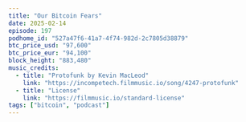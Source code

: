 ```yaml
---
title: "Our Bitcoin Fears"
date: 2025-02-14
episode: 197
podhome_id: "527a47f6-41a7-4f74-982d-2c7805d38879"
btc_price_usd: "97,600"
btc_price_eur: "94,100"
block_height: "883,480"
music_credits:
  - title: "Protofunk by Kevin MacLeod"
    link: "https://incompetech.filmmusic.io/song/4247-protofunk"
  - title: "License"
    link: "https://filmmusic.io/standard-license"
tags: ["bitcoin", "podcast"]
---
```

